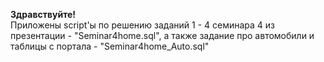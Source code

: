 ﻿**Здравствуйте!**<br>
Приложены script'ы по решению заданий 1 - 4 семинара 4 из презентации - "Seminar4home.sql",
а также задание про автомобили и таблицы с портала - "Seminar4home_Auto.sql"